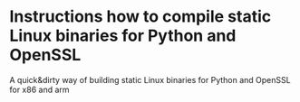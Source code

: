 # Instructions how to compile static Linux binaries for Python and OpenSSL

A quick&amp;dirty way of building static Linux binaries for Python and OpenSSL for x86 and arm



